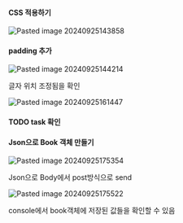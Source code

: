 
#### CSS 적용하기

![Pasted image 20240925143858](https://github.com/user-attachments/assets/c229a481-18c2-4a41-94cb-79a87534375a)


#### padding 추가

![Pasted image 20240925144214](https://github.com/user-attachments/assets/dd1da7ba-7a69-45f7-86cf-c5f79c43937a)


글자 위치 조정됨을 확인

![Pasted image 20240925161447](https://github.com/user-attachments/assets/a1a1832d-3d8d-4b3c-9dcd-9570fe89884c)


#### TODO task 확인




#### Json으로 Book 객체 만들기

![Pasted image 20240925175354](https://github.com/user-attachments/assets/d5e56e34-e265-4b23-a161-22a488ef1dc6)


Json으로 Body에서 post방식으로 send


![Pasted image 20240925175522](https://github.com/user-attachments/assets/a04cf5dc-a7bd-4df8-85eb-ce1adb12eb66)

console에서 book객체에 저장된 값들을 확인할 수 있음


